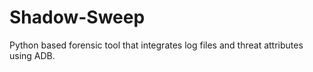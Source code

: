 # Shadow-Sweep
Python based forensic tool that integrates log files and threat attributes using ADB.

